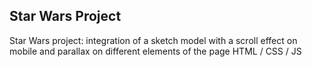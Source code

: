 ## Star Wars Project

Star Wars project: integration of a sketch model with a scroll effect on mobile and parallax on different elements of the page
HTML / CSS / JS
